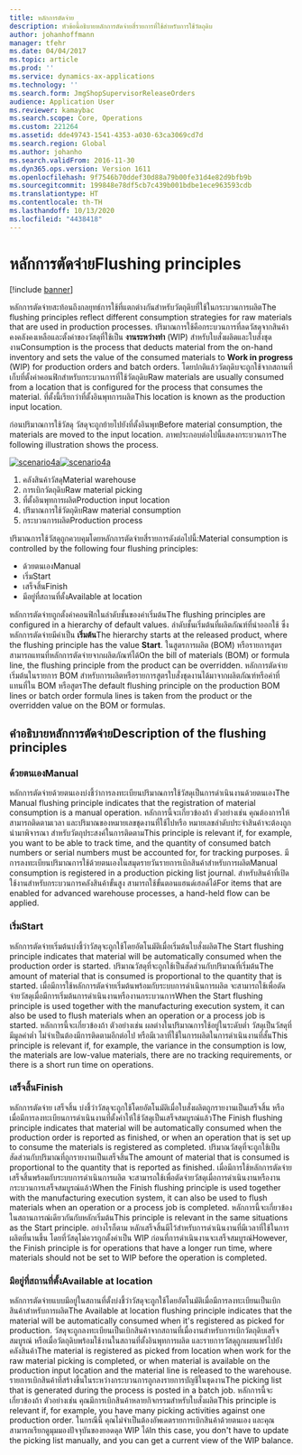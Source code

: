 ```yaml
---
title: หลักการตัดจ่าย
description: หัวข้อนี้อธิบายหลักการตัดจ่ายสี่รายการที่ใช้สำหรับการใช้วัตถุดิบ
author: johanhoffmann
manager: tfehr
ms.date: 04/04/2017
ms.topic: article
ms.prod: ''
ms.service: dynamics-ax-applications
ms.technology: ''
ms.search.form: JmgShopSupervisorReleaseOrders
audience: Application User
ms.reviewer: kamaybac
ms.search.scope: Core, Operations
ms.custom: 221264
ms.assetid: dde49743-1541-4353-a030-63ca3069cd7d
ms.search.region: Global
ms.author: johanho
ms.search.validFrom: 2016-11-30
ms.dyn365.ops.version: Version 1611
ms.openlocfilehash: 9f7546b70ddef30d88a79b00fe31d4e82d9bfb9b
ms.sourcegitcommit: 199848e78df5cb7c439b001bdbe1ece963593cdb
ms.translationtype: HT
ms.contentlocale: th-TH
ms.lasthandoff: 10/13/2020
ms.locfileid: "4438418"
---
```

# <a name="flushing-principles"></a><span data-ttu-id="ff2b8-103">หลักการตัดจ่าย</span><span class="sxs-lookup"><span data-stu-id="ff2b8-103">Flushing principles</span></span>

[!include [banner](../includes/banner.md)]

<span data-ttu-id="ff2b8-104">หลักการตัดจ่ายสะท้อนถึงกลยุทธ์การใช้ที่แตกต่างกันสำหรับวัตถุดิบที่ใช้ในกระบวนการผลิต</span><span class="sxs-lookup"><span data-stu-id="ff2b8-104">The flushing principles reflect different consumption strategies for raw materials that are used in production processes.</span></span> <span data-ttu-id="ff2b8-105">ปริมาณการใช้คือกระบวนการที่ลดวัสดุจากสินค้าคงคลังคงเหลือและตั้งค่าของวัสดุที่ใช้เป็น **งานระหว่างทำ** (WIP) สำหรับใบสั่งผลิตและใบสั่งชุดงาน</span><span class="sxs-lookup"><span data-stu-id="ff2b8-105">Consumption is the process that deducts material from the on-hand inventory and sets the value of the consumed materials to **Work in progress** (WIP) for production orders and batch orders.</span></span> <span data-ttu-id="ff2b8-106">โดยปกติแล้ววัตถุดิบจะถูกใช้จากสถานที่เก็บที่ตั้งค่าคอนฟิกสำหรับกระบวนการที่ใช้วัตถุดิบ</span><span class="sxs-lookup"><span data-stu-id="ff2b8-106">Raw materials are usually consumed from a location that is configured for the process that consumes the material.</span></span> <span data-ttu-id="ff2b8-107">ที่ตั้งนี้เรียกว่าที่ตั้งอินพุทการผลิต</span><span class="sxs-lookup"><span data-stu-id="ff2b8-107">This location is known as the production input location.</span></span>

<span data-ttu-id="ff2b8-108">ก่อนปริมาณการใช้วัสดุ วัสดุจะถูกย้ายไปยังที่ตั้งอินพุท</span><span class="sxs-lookup"><span data-stu-id="ff2b8-108">Before material consumption, the materials are moved to the input location.</span></span> <span data-ttu-id="ff2b8-109">ภาพประกอบต่อไปนี้แสดงกระบวนการ</span><span class="sxs-lookup"><span data-stu-id="ff2b8-109">The following illustration shows the process.</span></span>

<span data-ttu-id="ff2b8-110">[![scenario4a](./media/scenario4a.png)](./media/scenario4a.png)</span><span class="sxs-lookup"><span data-stu-id="ff2b8-110">[![scenario4a](./media/scenario4a.png)](./media/scenario4a.png)</span></span>

1. <span data-ttu-id="ff2b8-111">คลังสินค้าวัสดุ</span><span class="sxs-lookup"><span data-stu-id="ff2b8-111">Material warehouse</span></span>
2. <span data-ttu-id="ff2b8-112">การเบิกวัตถุดิบ</span><span class="sxs-lookup"><span data-stu-id="ff2b8-112">Raw material picking</span></span>
3. <span data-ttu-id="ff2b8-113">ที่ตั้งอินพุทการผลิต</span><span class="sxs-lookup"><span data-stu-id="ff2b8-113">Production input location</span></span>
4. <span data-ttu-id="ff2b8-114">ปริมาณการใช้วัตถุดิบ</span><span class="sxs-lookup"><span data-stu-id="ff2b8-114">Raw material consumption</span></span>
5. <span data-ttu-id="ff2b8-115">กระบวนการผลิต</span><span class="sxs-lookup"><span data-stu-id="ff2b8-115">Production process</span></span>

<span data-ttu-id="ff2b8-116">ปริมาณการใช้วัสดุถูกควบคุมโดยหลักการตัดจ่ายสี่รายการดังต่อไปนี้:</span><span class="sxs-lookup"><span data-stu-id="ff2b8-116">Material consumption is controlled by the following four flushing principles:</span></span>

- <span data-ttu-id="ff2b8-117">ด้วยตนเอง</span><span class="sxs-lookup"><span data-stu-id="ff2b8-117">Manual</span></span>
- <span data-ttu-id="ff2b8-118">เริ่ม</span><span class="sxs-lookup"><span data-stu-id="ff2b8-118">Start</span></span>
- <span data-ttu-id="ff2b8-119">เสร็จสิ้น</span><span class="sxs-lookup"><span data-stu-id="ff2b8-119">Finish</span></span>
- <span data-ttu-id="ff2b8-120">มีอยู่ที่สถานที่ตั้ง</span><span class="sxs-lookup"><span data-stu-id="ff2b8-120">Available at location</span></span>

<span data-ttu-id="ff2b8-121">หลักการตัดจ่ายถูกตั้งค่าคอนฟิกในลำดับชั้นของค่าเริ่มต้น</span><span class="sxs-lookup"><span data-stu-id="ff2b8-121">The flushing principles are configured in a hierarchy of default values.</span></span> <span data-ttu-id="ff2b8-122">ลำดับชั้นเริ่มต้นที่ผลิตภัณฑ์ที่นำออกใช้ ซึ่งหลักการตัดจ่ายมีค่าเป็น **เริ่มต้น**</span><span class="sxs-lookup"><span data-stu-id="ff2b8-122">The hierarchy starts at the released product, where the flushing principle has the value **Start**.</span></span> <span data-ttu-id="ff2b8-123">ในสูตรการผลิต (BOM) หรือรายการสูตร สามารถแทนที่หลักการตัดจ่ายจากผลิตภัณฑ์ได้</span><span class="sxs-lookup"><span data-stu-id="ff2b8-123">On the bill of materials (BOM) or formula line, the flushing principle from the product can be overridden.</span></span> <span data-ttu-id="ff2b8-124">หลักการตัดจ่ายเริ่มต้นในรายการ BOM สำหรับการผลิตหรือรายการสูตรใบสั่งชุดงานได้มาจากผลิตภัณฑ์หรือค่าที่แทนที่ใน BOM หรือสูตร</span><span class="sxs-lookup"><span data-stu-id="ff2b8-124">The default flushing principle on the production BOM lines or batch order formula lines is taken from the product or the overridden value on the BOM or formulas.</span></span>

## <a name="description-of-the-flushing-principles"></a><span data-ttu-id="ff2b8-125">คำอธิบายหลักการตัดจ่าย</span><span class="sxs-lookup"><span data-stu-id="ff2b8-125">Description of the flushing principles</span></span>

### <a name="manual"></a><span data-ttu-id="ff2b8-126">ด้วยตนเอง</span><span class="sxs-lookup"><span data-stu-id="ff2b8-126">Manual</span></span>
<span data-ttu-id="ff2b8-127">หลักการตัดจ่ายด้วยตนเองบ่งชี้ว่าการลงทะเบียนปริมาณการใช้วัสดุเป็นการดำเนินงานด้วยตนเอง</span><span class="sxs-lookup"><span data-stu-id="ff2b8-127">The Manual flushing principle indicates that the registration of material consumption is a manual operation.</span></span> <span data-ttu-id="ff2b8-128">หลักการนี้จะเกี่ยวข้องถ้า ตัวอย่างเช่น คุณต้องการให้สามารถติดตามเวลา และปริมาณของหมายเลขชุดงานที่ใช้ไปหรือ หมายเลขลำดับประจำสินค้าจะต้องถูกนำมาพิจารณา สำหรับวัตถุประสงค์ในการติดตาม</span><span class="sxs-lookup"><span data-stu-id="ff2b8-128">This principle is relevant if, for example, you want to be able to track time, and the quantity of consumed batch numbers or serial numbers must be accounted for, for tracking purposes.</span></span> <span data-ttu-id="ff2b8-129">มีการลงทะเบียนปริมาณการใช้ด้วยตนเองในสมุดรายวันรายการเบิกสินค้าสำหรับการผลิต</span><span class="sxs-lookup"><span data-stu-id="ff2b8-129">Manual consumption is registered in a production picking list journal.</span></span> <span data-ttu-id="ff2b8-130">สำหรับสินค้าที่เปิดใช้งานสำหรับกระบวนการคลังสินค้าขั้นสูง สามารถใช้ขั้นตอนแฮนด์เฮลด์ได้</span><span class="sxs-lookup"><span data-stu-id="ff2b8-130">For items that are enabled for advanced warehouse processes, a hand-held flow can be applied.</span></span>

### <a name="start"></a><span data-ttu-id="ff2b8-131">เริ่ม</span><span class="sxs-lookup"><span data-stu-id="ff2b8-131">Start</span></span>
<span data-ttu-id="ff2b8-132">หลักการตัดจ่ายเริ่มต้นบ่งชี้ว่าวัสดุจะถูกใช้โดยอัตโนมัติเมื่อเริ่มต้นใบสั่งผลิต</span><span class="sxs-lookup"><span data-stu-id="ff2b8-132">The Start flushing principle indicates that material will be automatically consumed when the production order is started.</span></span> <span data-ttu-id="ff2b8-133">ปริมาณวัสดุที่จะถูกใช้เป็นสัดส่วนกับปริมาณที่เริ่มต้น</span><span class="sxs-lookup"><span data-stu-id="ff2b8-133">The amount of material that is consumed is proportional to the quantity that is started.</span></span> <span data-ttu-id="ff2b8-134">เมื่อมีการใช้หลักการตัดจ่ายเริ่มต้นพร้อมกับระบบการดำเนินการผลิต จะสามารถใช้เพื่อตัดจ่ายวัสดุเมื่อมีการเริ่มต้นการดำเนินงานหรืองานกระบวนการ</span><span class="sxs-lookup"><span data-stu-id="ff2b8-134">When the Start flushing principle is used together with the manufacturing execution system, it can also be used to flush materials when an operation or a process job is started.</span></span> <span data-ttu-id="ff2b8-135">หลักการนี้จะเกี่ยวข้องถ้า ตัวอย่างเช่น ผลต่างในปริมาณการใช้อยู่ในระดับต่ำ วัสดุเป็นวัสดุที่มีมูลค่าต่ำ ไม่จำเป็นต้องมีการติดตามอีกต่อไป หรือมีเวลาที่ใช้ในการผลิตในการดำเนินงานที่สั้น</span><span class="sxs-lookup"><span data-stu-id="ff2b8-135">This principle is relevant if, for example, the variance in the consumption is low, the materials are low-value materials, there are no tracking requirements, or there is a short run time on operations.</span></span> 

### <a name="finish"></a><span data-ttu-id="ff2b8-136">เสร็จสิ้น</span><span class="sxs-lookup"><span data-stu-id="ff2b8-136">Finish</span></span>
<span data-ttu-id="ff2b8-137">หลักการตัดจ่าย เสร็จสิ้น บ่งชี้ว่าวัสดุจะถูกใช้โดยอัตโนมัติเมื่อใบสั่งผลิตถูกรายงานเป็นเสร็จสิ้น หรือเมื่อมีการลงทะเบียนการดำเนินงานที่ตั้งค่าให้ใช้วัสดุเป็นเสร็จสมบูรณ์แล้ว</span><span class="sxs-lookup"><span data-stu-id="ff2b8-137">The Finish flushing principle indicates that material will be automatically consumed when the production order is reported as finished, or when an operation that is set up to consume the materials is registered as completed.</span></span> <span data-ttu-id="ff2b8-138">ปริมาณวัสดุที่จะถูกใช้เป็นสัดส่วนกับปริมาณที่ถูกรายงานเป็นเสร็จสิ้น</span><span class="sxs-lookup"><span data-stu-id="ff2b8-138">The amount of material that is consumed is proportional to the quantity that is reported as finished.</span></span> <span data-ttu-id="ff2b8-139">เมื่อมีการใช้หลักการตัดจ่ายเสร็จสิ้นพร้อมกับระบบการดำเนินการผลิต จะสามารถใช้เพื่อตัดจ่ายวัสดุเมื่อการดำเนินงานหรืองานกระบวนการเสร็จสมบูรณ์แล้ว</span><span class="sxs-lookup"><span data-stu-id="ff2b8-139">When the Finish flushing principle is used together with the manufacturing execution system, it can also be used to flush materials when an operation or a process job is completed.</span></span> <span data-ttu-id="ff2b8-140">หลักการนี้จะเกี่ยวข้องในสถานการณ์เดียวกันกับหลักเริ่มต้น</span><span class="sxs-lookup"><span data-stu-id="ff2b8-140">This principle is relevant in the same situations as the Start principle.</span></span> <span data-ttu-id="ff2b8-141">อย่างไรก็ตาม หลักเสร็จสิ้นมีไว้สำหรับการดำเนินงานที่มีเวลาที่ใช้ในการผลิตที่นานขึ้น โดยที่วัสดุไม่ควรถูกตั้งค่าเป็น WIP ก่อนที่การดำเนินงานจะเสร็จสมบูรณ์</span><span class="sxs-lookup"><span data-stu-id="ff2b8-141">However, the Finish principle is for operations that have a longer run time, where materials should not be set to WIP before the operation is completed.</span></span> 

### <a name="available-at-location"></a><span data-ttu-id="ff2b8-142">มีอยู่ที่สถานที่ตั้ง</span><span class="sxs-lookup"><span data-stu-id="ff2b8-142">Available at location</span></span>
<span data-ttu-id="ff2b8-143">หลักการตัดจ่ายแบบมีอยู่ในสถานที่ตั้งบ่งชี้ว่าวัสดุจะถูกใช้โดยอัตโนมัติเมื่อมีการลงทะเบียนเป็นเบิกสินค้าสำหรับการผลิต</span><span class="sxs-lookup"><span data-stu-id="ff2b8-143">The Available at location flushing principle indicates that the material will be automatically consumed when it's registered as picked for production.</span></span> <span data-ttu-id="ff2b8-144">วัสดุจะถูกลงทะเบียนเป็นเบิกสินค้าจากสถานที่เมื่องานสำหรับการเบิกวัตถุดิบเสร็จสมบูรณ์ หรือเมื่อวัตถุดิบพร้อมใช้งานในสถานที่ตั้งอินพุทการผลิต และรายการวัสดุถูกเผยแพร่ไปยังคลังสินค้า</span><span class="sxs-lookup"><span data-stu-id="ff2b8-144">The material is registered as picked from location when work for the raw material picking is completed, or when material is available on the production input location and the material line is released to the warehouse.</span></span> <span data-ttu-id="ff2b8-145">รายการเบิกสินค้าที่สร้างขึ้นในระหว่างกระบวนการถูกลงรายการบัญชีในชุดงาน</span><span class="sxs-lookup"><span data-stu-id="ff2b8-145">The picking list that is generated during the process is posted in a batch job.</span></span> <span data-ttu-id="ff2b8-146">หลักการนี้จะเกี่ยวข้องถ้า ตัวอย่างเช่น คุณมีการเบิกสินค้าหลายกิจกรรมสำหรับใบสั่งผลิต</span><span class="sxs-lookup"><span data-stu-id="ff2b8-146">This principle is relevant if, for example, you have many picking activities against one production order.</span></span> <span data-ttu-id="ff2b8-147">ในกรณีนี้ คุณไม่จำเป็นต้องอัพเดตรายการเบิกสินค้าด้วยตนเอง และคุณสามารถเรียกดูมุมมองปัจจุบันของยอดดุล WIP ได้</span><span class="sxs-lookup"><span data-stu-id="ff2b8-147">In this case, you don't have to update the picking list manually, and you can get a current view of the WIP balance.</span></span>
